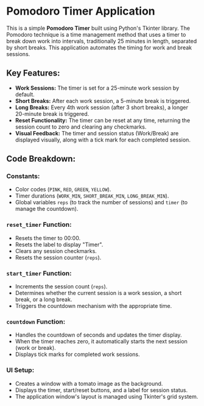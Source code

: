 # Pomodoro Timer Application

This is a simple **Pomodoro Timer** built using Python's Tkinter library. The Pomodoro technique is a time management method that uses a timer to break down work into intervals, traditionally 25 minutes in length, separated by short breaks. This application automates the timing for work and break sessions.

## Key Features:

- **Work Sessions:** The timer is set for a 25-minute work session by default.
- **Short Breaks:** After each work session, a 5-minute break is triggered.
- **Long Breaks:** Every 4th work session (after 3 short breaks), a longer 20-minute break is triggered.
- **Reset Functionality:** The timer can be reset at any time, returning the session count to zero and clearing any checkmarks.
- **Visual Feedback:** The timer and session status (Work/Break) are displayed visually, along with a tick mark for each completed session.

## Code Breakdown:

### Constants:

- Color codes (`PINK`, `RED`, `GREEN`, `YELLOW`).
- Timer durations (`WORK_MIN`, `SHORT_BREAK_MIN`, `LONG_BREAK_MIN`).
- Global variables `reps` (to track the number of sessions) and `timer` (to manage the countdown).

### `reset_timer` Function:

- Resets the timer to 00:00.
- Resets the label to display "Timer".
- Clears any session checkmarks.
- Resets the session counter (`reps`).

### `start_timer` Function:

- Increments the session count (`reps`).
- Determines whether the current session is a work session, a short break, or a long break.
- Triggers the countdown mechanism with the appropriate time.

### `countdown` Function:

- Handles the countdown of seconds and updates the timer display.
- When the timer reaches zero, it automatically starts the next session (work or break).
- Displays tick marks for completed work sessions.

### UI Setup:

- Creates a window with a tomato image as the background.
- Displays the timer, start/reset buttons, and a label for session status.
- The application window's layout is managed using Tkinter's grid system.

